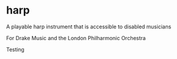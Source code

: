# harp
A playable harp instrument that is accessible to disabled musicians

For Drake Music and the London Philharmonic Orchestra

Testing